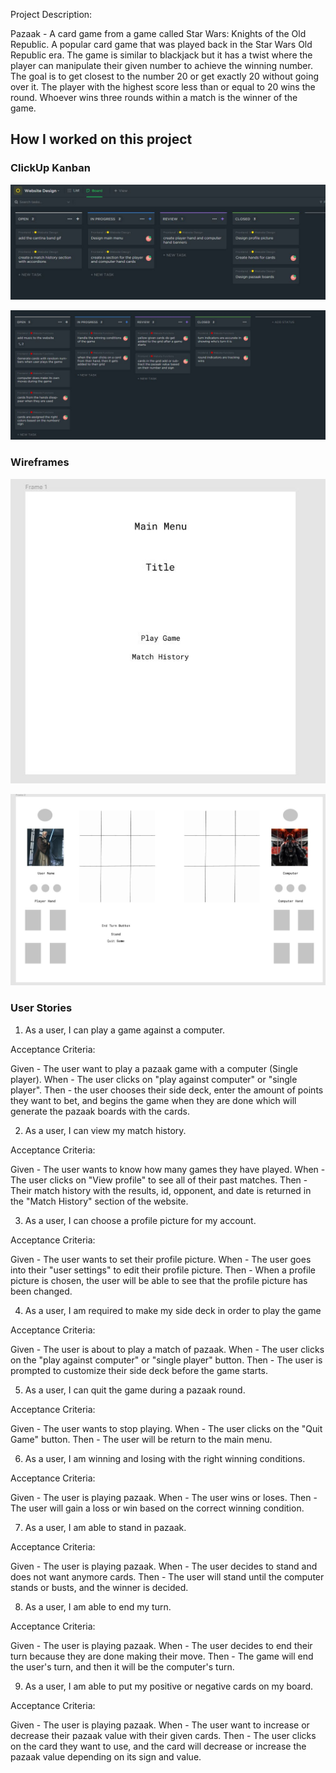 Project Description:

Pazaak - A card game from a game called Star Wars: Knights of the Old Republic. A popular card game that was played back in the Star Wars Old Republic era. The game is similar to blackjack but it has a twist where the player can manipulate their given number to achieve the winning number. The goal is to get closest to the number 20 or get exactly 20 without going over it. The player with the highest score less than or equal to 20 wins the round. Whoever wins three rounds within a match is the winner of the game.

## How I worked on this project

### ClickUp Kanban

![webdesign.jpg](kanban/webdesign.JPG)

![webfunctions.jpg](kanban/webfunctions.JPG)

### Wireframes

![mainmenu.jpg](wireframes/mainmenu.JPG)

![pazaakboard.jpg](wireframes/pazaakboard.JPG)

### User Stories

1. As a user, I can play a game against a computer.

Acceptance Criteria:

Given - The user want to play a pazaak game with a computer (Single player).
When - The user clicks on "play against computer" or "single player".
Then - the user chooses their side deck, enter the amount of points they want to bet, and begins the game when they are done which will generate the pazaak boards with the cards.

2. As a user, I can view my match history.

Acceptance Criteria:

Given - The user wants to know how many games they have played.
When - The user clicks on "View profile" to see all of their past matches.
Then - Their match history with the results, id, opponent, and date is returned in the "Match History" section of the website.

3. As a user, I can choose a profile picture for my account.

Acceptance Criteria:

Given - The user wants to set their profile picture.
When - The user goes into their "user settings" to edit their profile picture.
Then - When a profile picture is chosen, the user will be able to see that the profile picture has been changed.

4. As a user, I am required to make my side deck in order to play the game

Acceptance Criteria:

Given - The user is about to play a match of pazaak.
When - The user clicks on the "play against computer" or "single player" button.
Then - The user is prompted to customize their side deck before the game starts.

5. As a user, I can quit the game during a pazaak round.

Acceptance Criteria:

Given - The user wants to stop playing.
When - The user clicks on the "Quit Game" button.
Then - The user will be return to the main menu.

6. As a user, I am winning and losing with the right winning conditions.

Acceptance Criteria:

Given - The user is playing pazaak.
When - The user wins or loses.
Then - The user will gain a loss or win based on the correct winning condition.

7. As a user, I am able to stand in pazaak.

Acceptance Criteria:

Given - The user is playing pazaak.
When - The user decides to stand and does not want anymore cards.
Then - The user will stand until the computer stands or busts, and the winner is decided.

8. As a user, I am able to end my turn.

Acceptance Criteria:

Given - The user is playing pazaak.
When - The user decides to end their turn because they are done making their move.
Then - The game will end the user's turn, and then it will be the computer's turn.

9. As a user, I am able to put my positive or negative cards on my board.

Acceptance Criteria:

Given - The user is playing pazaak.
When - The user want to increase or decrease their pazaak value with their given cards.
Then - The user clicks on the card they want to use, and the card will decrease or increase the pazaak value depending on its sign and value.
